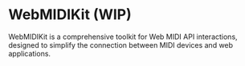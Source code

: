 # WebMIDIKit (WIP)

WebMIDIKit is a comprehensive toolkit for Web MIDI API interactions, designed to simplify the connection between MIDI devices and web applications.
